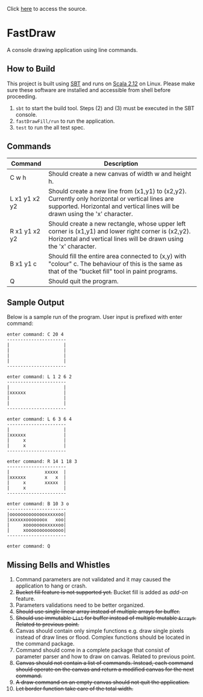 Click [here](https://bitbucket.org/sshark/fast-draw/src/master/) to access the source.

# FastDraw
A console drawing application using line commands.

## How to Build
This project is built using [SBT](http://www.scala-sbt.org/download.html) and runs on [Scala 2.12](http://www.scala-lang.org/download/) on Linux. Please make sure these software are installed and accessible from shell before proceeding.

1. `sbt` to start the build tool. Steps (2) and (3) must be executed in the SBT console.
2. `fastDrawFill/run` to run the application.
3. `test` to run the all test spec.

## Commands

| Command 		    | Description
| ------------------|------------
| C w h             | Should create a new canvas of width w and height h.
| L x1 y1 x2 y2     | Should create a new line from (x1,y1) to (x2,y2). Currently only horizontal or vertical lines are supported. Horizontal and vertical lines will be drawn using the 'x' character.
| R x1 y1 x2 y2     | Should create a new rectangle, whose upper left corner is (x1,y1) and lower right corner is (x2,y2). Horizontal and vertical lines will be drawn using the 'x' character.
| B x1 y1 c         | Should fill the entire area connected to (x,y) with "colour" c. The behaviour of this is the same as that of the "bucket fill" tool in paint programs.
| Q                 | Should quit the program.

## Sample Output

Below is a sample run of the program. User input is prefixed with enter command:

```
enter command: C 20 4
----------------------
|                    |
|                    |
|                    |
|                    |
----------------------

enter command: L 1 2 6 2
----------------------
|                    |
|xxxxxx              |
|                    |
|                    |
----------------------

enter command: L 6 3 6 4
----------------------
|                    |
|xxxxxx              |
|     x              |
|     x              |
----------------------

enter command: R 14 1 18 3
----------------------
|             xxxxx  |
|xxxxxx       x   x  |
|     x       xxxxx  |
|     x              |
----------------------

enter command: B 10 3 o
----------------------
|oooooooooooooxxxxxoo|
|xxxxxxooooooox   xoo|
|     xoooooooxxxxxoo|
|     xoooooooooooooo|
----------------------

enter command: Q
```

## Missing Bells and Whistles
1. Command parameters are not validated and it may caused the application to hang or crash.
2. ~~Bucket fill feature is not supported yet.~~ Bucket fill is added as _add-on_ feature.
3. Parameters validations need to be better organized.
4. ~~Should use single linear array instead of multiple arrays for buffer.~~
5. ~~Should use immutable `List` for buffer instead of multiple mutable `Array`s. Related to previous point.~~
6. Canvas should contain only simple functions e.g. draw single pixels instead of draw lines or flood. Complex functions should be located in the command package.
7. Command should come in a complete package that consist of parameter parser and how to draw on canvas. Related to previous point.
8. ~~Canvas should not contain a list of commands. Instead, each command should operate on the canvas and return a modified canvas for the next command.~~
9. ~~A draw command on an empty canvas should not quit the application.~~
10. ~~Let border function take care of the total width.~~
